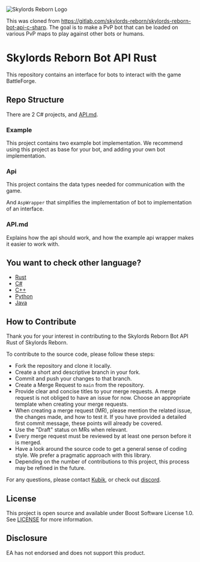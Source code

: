 ![Skylords Reborn Logo](https://gitlab.com/skylords-reborn/rust-libraries/-/blob/main/images/skylords_reborn_logo.png)

This was cloned from https://gitlab.com/skylords-reborn/skylords-reborn-bot-api-c-sharp. The goal is to make a PvP bot that can be loaded on various PvP maps to play against other bots or humans.

# Skylords Reborn Bot API Rust

This repository contains an interface for bots to interact with the game BattleForge. 

## Repo Structure

There are 2 C# projects, and [API.md](./API.md).

### Example

This project contains two example bot implementation. We recommend using this project as base for your bot, and adding your own bot implementation.

### Api

This project contains the data types needed for communication with the game.

And ``AspWrapper`` that simplifies the implementation of bot to implementation of an interface.

### API.md

Explains how the api should work, and how the example api wrapper makes it easier to work with.

## You want to check other language?
- [Rust](https://gitlab.com/skylords-reborn/skylords-reborn-bot-api-rust)
- [C#](https://gitlab.com/skylords-reborn/skylords-reborn-bot-api-c-sharp)
- [C++](https://gitlab.com/skylords-reborn/skylords-reborn-bot-api-cplusplus)
- [Python](https://gitlab.com/skylords-reborn/skylords-reborn-bot-api-python)
- [Java](https://github.com/TheMelmacian/Skylords-Reborn-Bot-Api-Java)

## How to Contribute

Thank you for your interest in contributing to the Skylords Reborn Bot API Rust of Skylords Reborn.

To contribute to the source code, please follow these steps:

- Fork the repository and clone it locally.
- Create a short and descriptive branch in your fork.
- Commit and push your changes to that branch.
- Create a Merge Request to `main` from the repository. 
- Provide clear and concise titles to your merge requests. A merge request is not obliged to have an issue for now. Choose an appropriate template when creating your merge requests.
- When creating a merge request (MR), please mention the related issue, the changes made, and how to test it. If you have provided a detailed first commit message, these points will already be covered.
- Use the "Draft" status on MRs when relevant.
- Every merge request must be reviewed by at least one person before it is merged.
- Have a look around the source code to get a general sense of coding style. We prefer a pragmatic approach with this library.
- Depending on the number of contributions to this project, this process may be refined in the future.

For any questions, please contact [Kubik](https://forum.skylords.eu/index.php?/profile/19915-kubik/), or check out [discord](https://discord.com/channels/1158440761424089212/1158442837113831476).

## License

This project is open source and available under Boost Software License 1.0. See [LICENSE](./LICENSE) for more information.

## Disclosure
EA has not endorsed and does not support this product.
